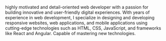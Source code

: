 highly motivated and detail-oriented web developer with a passion for building innovative and user-friendly digital experiences. With years of experience in web development, I specialize in designing and developing responsive websites, web applications, and mobile applications using cutting-edge technologies such as HTML, CSS, JavaScript, and frameworks like React and Angular. Capable of mastering new technologies.
